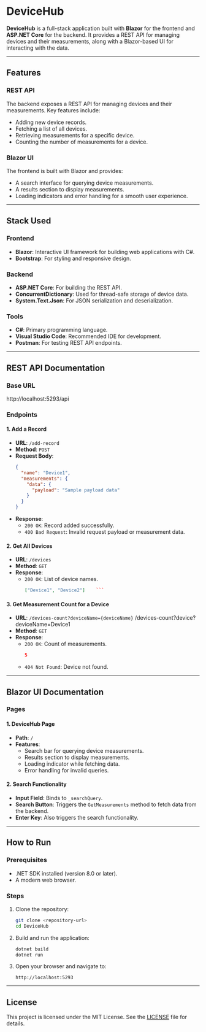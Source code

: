 # DeviceHub

**DeviceHub** is a full-stack application built with **Blazor** for the frontend and **ASP.NET Core** for the backend. It provides a REST API for managing devices and their measurements, along with a Blazor-based UI for interacting with the data.

---

## Features

### REST API
The backend exposes a REST API for managing devices and their measurements. Key features include:
- Adding new device records.
- Fetching a list of all devices.
- Retrieving measurements for a specific device.
- Counting the number of measurements for a device.

### Blazor UI
The frontend is built with Blazor and provides:
- A search interface for querying device measurements.
- A results section to display measurements.
- Loading indicators and error handling for a smooth user experience.

---

## Stack Used

### Frontend
- **Blazor**: Interactive UI framework for building web applications with C#.
- **Bootstrap**: For styling and responsive design.

### Backend
- **ASP.NET Core**: For building the REST API.
- **ConcurrentDictionary**: Used for thread-safe storage of device data.
- **System.Text.Json**: For JSON serialization and deserialization.

### Tools
- **C#**: Primary programming language.
- **Visual Studio Code**: Recommended IDE for development.
- **Postman**: For testing REST API endpoints.

---

## REST API Documentation

### Base URL

http://localhost:5293/api

### Endpoints

#### 1. Add a Record
- **URL**: `/add-record`
- **Method**: `POST`
- **Request Body**:
  ```json
  {
    "name": "Device1",
    "measurements": {
      "data": {
        "payload": "Sample payload data"
      }
    }
  }
  ```
- **Response**:
  - `200 OK`: Record added successfully.
  - `400 Bad Request`: Invalid request payload or measurement data.

#### 2. Get All Devices
- **URL**: `/devices`
- **Method**: `GET`
- **Response**:
  - `200 OK`: List of device names.
    ```json
    ["Device1", "Device2"]    ```


#### 3. Get Measurement Count for a Device
- **URL**: `/devices-count?deviceName={deviceName}` /devices-count?device?deviceName=Device1
- **Method**: `GET`
- **Response**:
  - `200 OK`: Count of measurements.
    ```json
    5
    ```
  - `404 Not Found`: Device not found.

---

## Blazor UI Documentation

### Pages

#### 1. DeviceHub Page
- **Path**: `/`
- **Features**:
  - Search bar for querying device measurements.
  - Results section to display measurements.
  - Loading indicator while fetching data.
  - Error handling for invalid queries.

#### 2. Search Functionality
- **Input Field**: Binds to `_searchQuery`.
- **Search Button**: Triggers the `GetMeasurements` method to fetch data from the backend.
- **Enter Key**: Also triggers the search functionality.

---

## How to Run

### Prerequisites
- .NET SDK installed (version 8.0 or later).
- A modern web browser.

### Steps
1. Clone the repository:
   ```bash
   git clone <repository-url>
   cd DeviceHub
   ```
2. Build and run the application:
   ```bash
   dotnet build
   dotnet run
   ```
3. Open your browser and navigate to:
   ```
   http://localhost:5293
   ```

---

## License

This project is licensed under the MIT License. See the [LICENSE](/MIT_License) file for details.
